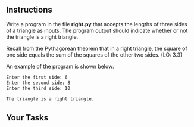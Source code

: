 ## Instructions

Write a program in the file **right.py** that accepts the lengths of three sides of a triangle as inputs. The program output should indicate whether or not the triangle is a right triangle.

Recall from the Pythagorean theorem that in a right triangle, the square of one side equals the sum of the squares of the other two sides. (LO: 3.3)

An example of the program is shown below:

```txt
Enter the first side: 6
Enter the second side: 8
Enter the third side: 10

The triangle is a right triangle.
```

## Your Tasks
